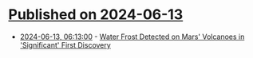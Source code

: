 # [Published on 2024-06-13](index.md)

* [2024-06-13, 06:13:00](https://soylentnews.org/article.pl?sid=24/06/12/2014206&from=rss) - [Water Frost Detected on Mars' Volcanoes in 'Significant' First Discovery](https://soylentnews.org/article.pl?sid=24/06/12/2014206&from=rss)
